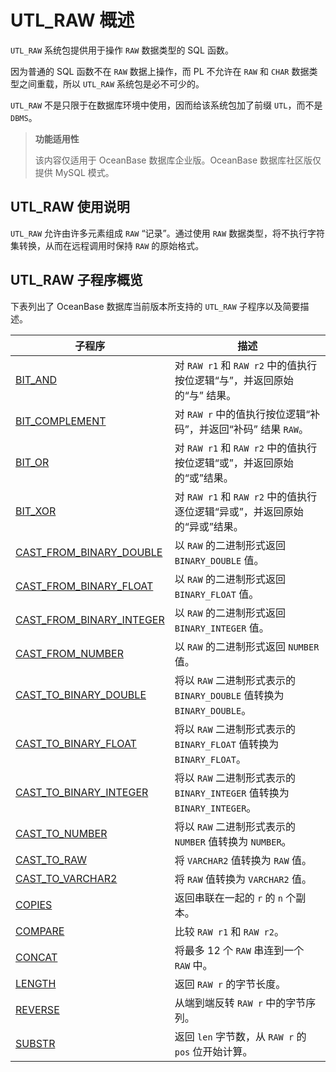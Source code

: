 # UTL_RAW 概述 

`UTL_RAW` 系统包提供用于操作 `RAW` 数据类型的 SQL 函数。

因为普通的 SQL 函数不在 `RAW` 数据上操作，而 PL 不允许在 `RAW` 和 `CHAR` 数据类型之间重载，所以 `UTL_RAW` 系统包是必不可少的。

`UTL_RAW` 不是只限于在数据库环境中使用，因而给该系统包加了前缀 `UTL`，而不是 `DBMS`。

>**功能适用性**
>
>该内容仅适用于 OceanBase 数据库企业版。OceanBase 数据库社区版仅提供 MySQL 模式。

## UTL_RAW 使用说明 

`UTL_RAW` 允许由许多元素组成 `RAW` “记录”。通过使用 `RAW` 数据类型，将不执行字符集转换，从而在远程调用时保持 `RAW` 的原始格式。

## UTL_RAW 子程序概览 

下表列出了 OceanBase 数据库当前版本所支持的 `UTL_RAW` 子程序以及简要描述。


|                             **子程序**                |                      **描述**                       |
|-----------------------------------------------------------------|---------------------------------------------------|
| [BIT_AND](../26.UTL_RAW/2.BIT_AND.md)                 | 对 `RAW r1` 和 `RAW r2` 中的值执行按位逻辑“与”，并返回原始的“与” 结果。   |
| [BIT_COMPLEMENT](../26.UTL_RAW/3.BIT_COMPLEMENT.md)   | 对 `RAW r` 中的值执行按位逻辑“补码”，并返回“补码” 结果 `RAW`。            |
| [BIT_OR](../26.UTL_RAW/4.BIT_OR.md)            | 对 `RAW r1` 和 `RAW r2` 中的值执行按位逻辑“或”，并返回原始的“或”结果。   |
| [BIT_XOR](../26.UTL_RAW/5.BIT_XOR.md)          | 对 `RAW r1` 和 `RAW r2` 中的值执行逐位逻辑“异或”，并返回原始的“异或”结果。 |
| [CAST_FROM_BINARY_DOUBLE](6.CAST_FROM_BINARY_DOUBLE.md) | 以 `RAW` 的二进制形式返回 `BINARY_DOUBLE` 值。 |
| [CAST_FROM_BINARY_FLOAT](7.CAST_FROM_BINARY_FLOAT.md)   | 以 `RAW` 的二进制形式返回 `BINARY_FLOAT` 值。  |
| [CAST_FROM_BINARY_INTEGER](8.CAST_FROM_BINARY_INTEGER.md) | 以 `RAW` 的二进制形式返回 `BINARY_INTEGER` 值。 |
| [CAST_FROM_NUMBER](9.CAST_FROM_NUMBER.md)               | 以 `RAW` 的二进制形式返回 `NUMBER` 值。 |
| [CAST_TO_BINARY_DOUBLE](10.CAST_TO_BINARY_DOUBLE.md)    | 将以 `RAW` 二进制形式表示的 `BINARY_DOUBLE` 值转换为 `BINARY_DOUBLE`。  |
| [CAST_TO_BINARY_FLOAT](11.CAST_TO_BINARY_FLOAT.md)      | 将以 `RAW` 二进制形式表示的 `BINARY_FLOAT` 值转换为 `BINARY_FLOAT`。    |
| [CAST_TO_BINARY_INTEGER](12.CAST_TO_BINARY_INTEGER.md)  | 将以 `RAW` 二进制形式表示的 `BINARY_INTEGER` 值转换为 `BINARY_INTEGER`。|
| [CAST_TO_NUMBER](13.CAST_TO_NUMBER.md)        | 将以 `RAW` 二进制形式表示的 `NUMBER` 值转换为 `NUMBER`。  |
| [CAST_TO_RAW](../21.UTL_RAW/6.CAST_TO_RAW.md)           | 将 `VARCHAR2` 值转换为 `RAW` 值。              |
| [CAST_TO_VARCHAR2](../21.UTL_RAW/7.CAST_TO_VARCHAR2.md) | 将 `RAW` 值转换为 `VARCHAR2` 值。              |
| [COPIES](../26.UTL_RAW/18.COPIES.md)           | 返回串联在一起的 `r` 的 `n` 个副本。                      |
| [COMPARE](../21.UTL_RAW/9.COMPARE.md)         | 比较 `RAW r1` 和 `RAW r2`。                             |
| [CONCAT](../21.UTL_RAW/10.CONCAT-utl.md)        | 将最多 12 个 `RAW` 串连到一个 `RAW` 中。                  |
| [LENGTH](../21.UTL_RAW/11.LENGTH-utl.md)        | 返回 `RAW r` 的字节长度。                                |
| [REVERSE](../21.UTL_RAW/12.REVERSE.md)        | 从端到端反转 `RAW r` 中的字节序列。                       |
| [SUBSTR](../21.UTL_RAW/13.SUBSTR-utl.md)    | 返回 `len` 字节数，从 `RAW r` 的 `pos` 位开始计算。       |



